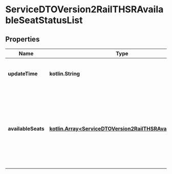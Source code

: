 
# ServiceDTOVersion2RailTHSRAvailableSeatStatusList

## Properties
Name | Type | Description | Notes
------------ | ------------- | ------------- | -------------
**updateTime** | **kotlin.String** | 更新日期時間(ISO8601格式:yyyy-MM-ddTHH:mm:sszzz) | 
**availableSeats** | [**kotlin.Array&lt;ServiceDTOVersion2RailTHSRAvailableSeat&gt;**](ServiceDTOVersion2RailTHSRAvailableSeat.md) | 對號座位狀態資訊(依高鐵規定若營運狀態有異常狀況時，剩餘座位資訊將停留在最後正常運行時間之狀態不做更新，實際資料請參考高鐵各車站對號座剩餘座位資訊看板) | 



